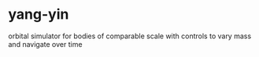 # yang-yin

orbital simulator for bodies of comparable scale
with controls to vary mass and navigate over time


